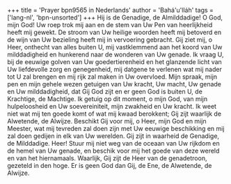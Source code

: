 +++
title = 'Prayer bpn9565 in Nederlands'
author = 'Bahá'u'lláh'
tags = ['lang-nl', 'bpn-unsorted']
+++
Hij is de Genadige, de Almilddadige!
O God, mijn God! Uw roep trok mij aan en de stem van Uw Pen van heerlijkheid heeft mij gewekt. De stroom van Uw heilige woorden heeft mij betoverd en de wijn van Uw bezieling heeft mij in vervoering gebracht. Gij ziet mij, o Heer, onthecht van alles buiten U, mij vastklemmend aan het koord van Uw milddadigheid en hunkerend naar de wonderen van Uw genade. Ik vraag U, bij de eeuwige golven van Uw goedertierenheid en het glanzende licht van Uw liefdevolle zorg en genegenheid, mij datgene te verlenen wat mij nader tot U zal brengen en mij rijk zal maken in Uw overvloed. Mijn spraak, mijn pen en mijn gehele wezen getuigen van Uw kracht, Uw macht, Uw genade en Uw milddadigheid, dat Gij God zijt en er geen God is buiten U, de Krachtige, de Machtige.
Ik getuig op dit moment, o mijn God, van mijn hulpeloosheid en Uw soevereiniteit, mijn zwakheid en Uw kracht. Ik weet niet wat mij ten goede komt of wat mij kwaad berokkent; Gij zijt waarlijk de Alwetende, de Alwijze. Beschikt Gij voor mij, o Heer, mijn God en mijn Meester, wat mij tevreden zal doen zijn met Uw eeuwige beschikking en mij zal doen gedijen in elk van Uw werelden. Gij zijt in waarheid de Genadige, de Milddadige.
Heer! Stuur mij niet weg van de oceaan van Uw rijkdom en de hemel van Uw genade, en beschik voor mij het goede van deze wereld en van het hiernamaals. Waarlijk, Gij zijt de Heer van de genadetroon, gezeteld in den hoge. Er is geen God dan Gij, de Ene, de Alwetende, de Alwijze.
